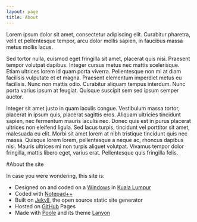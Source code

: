 ```yaml
---
layout: page
title: About
---
```


<p class="message">
  Lorem ipsum dolor sit amet, consectetur adipiscing elit. Curabitur pharetra, velit et pellentesque tempor, arcu dolor mollis sapien, in faucibus massa metus mollis lacus.
</p>

Sed tortor nulla, euismod eget fringilla sit amet, placerat quis nisi. Praesent tempor volutpat dapibus. Integer cursus metus nec mattis scelerisque. Etiam ultrices lorem id quam porta viverra. Pellentesque non mi at diam facilisis vulputate et et magna. Praesent elementum imperdiet metus eu facilisis. Nunc non mattis odio. Curabitur aliquam tempus interdum. Nunc porta varius ipsum at feugiat. Quisque suscipit sem sed ipsum semper auctor.

Integer sit amet justo in quam iaculis congue. Vestibulum massa tortor, placerat in ipsum quis, placerat sagittis eros. Aliquam ultricies tincidunt sapien, nec fermentum mauris iaculis nec. Donec quis est in purus placerat ultrices non eleifend ligula. Sed lacus turpis, tincidunt vel porttitor sit amet, malesuada eu elit. Morbi sit amet lorem at nibh tristique tincidunt quis nec massa. Quisque lorem lorem, pellentesque a neque ac, rhoncus dapibus nisi. Mauris ultrices mi non turpis aliquet volutpat. Vivamus tempor dolor fringilla, mattis libero eget, varius erat. Pellentesque quis fringilla felis.

#About the site

In case you were wondering, this site is:
- Designed on and coded on a [Windows]() in [Kuala Lumpur]()
- Coded with [Notepad++]()
- Built on [Jekyll](), the open source static site generator
- Hosted on [GitHub]() Pages
- Made with [Poole]() and its theme [Lanyon]()
